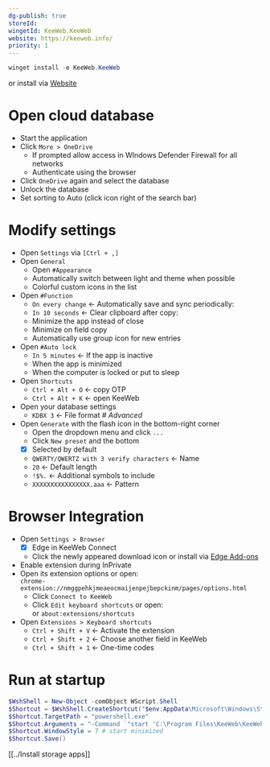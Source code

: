 ```yaml
---
dg-publish: true
storeId: 
wingetId: KeeWeb.KeeWeb
website: https://keeweb.info/
priority: 1
---
```


```powershell
winget install -e KeeWeb.KeeWeb
```
or install via [Website](https://keeweb.info/)

# Open cloud database

- Start the application
- Click `More > OneDrive`
  - If prompted allow access in WIndows Defender Firewall for all networks
  - Authenticate using the browser
- Click `OneDrive` again and select the database
- Unlock the database
- Set sorting to Auto (click icon right of the search bar)

# Modify settings

- Open `Settings` via `[Ctrl + ,]`
- Open `General`
    - Open `#Appearance`
    - Automatically switch between light and theme when possible
    - Colorful custom icons in the list
- Open `#Function`
    - `On every change` ← Automatically save and sync periodically:
    - `In 10 seconds` ← Clear clipboard after copy:
    - Minimize the app instead of close
    - Minimize on field copy
    - Automatically use group icon for new entries
- Open `#Auto lock`
    - `In 5 minutes` ← If the app is inactive
    - When the app is minimized
    - When the computer is locked or put to sleep
 - Open `Shortcuts`
     - `Ctrl + Alt + O` ← copy OTP
     - `Ctrl + Alt + K` ← open KeeWeb
 - Open your database settings
     - `KDBX 3` ← File format _# Advanced_
- Open `Generate` with the flash icon in the bottom-right corner
    - Open the dropdown menu and click `...`
    - Click `New preset` and the bottom
    - [x] Selected by default
    - `QWERTY/QWERTZ with 3 verify characters` ← Name
    - `20` ← Default length
    - `!$%.` ← Additional symbols to include
    - `XXXXXXXXXXXXXXXX.aaa` ← Pattern

# Browser Integration

- Open `Settings > Browser`
  - [x] Edge in KeeWeb Connect
  - Click the newly appeared download icon or install via [Edge Add-ons](https://microsoftedge.microsoft.com/addons/detail/keeweb-connect/nmggpehkjmeaeocmaijenpejbepckinm)
- Enable extension during InPrivate
- Open its extension options or open:  
  `chrome-extension://nmggpehkjmeaeocmaijenpejbepckinm/pages/options.html`
    - Click `Connect to KeeWeb`
    - Click `Edit keyboard shortcuts` or open:  
      or `about:extensions/shortcuts`
- Open `Extensions > Keyboard shortcuts`   
    - `Ctrl + Shift + V` ← Activate the extension
    - `Ctrl + Shift + 2` ← Choose another field in KeeWeb
    - `Ctrl + Shift + 1` ← One-time codes

# Run at startup

```powershell
$WshShell = New-Object -comObject WScript.Shell
$Shortcut = $WshShell.CreateShortcut("$env:AppData\Microsoft\Windows\Start Menu\Programs\Startup\KeeWeb.lnk")
$Shortcut.TargetPath = "powershell.exe"
$Shortcut.Arguments = "-Command `"start 'C:\Program Files\KeeWeb\KeeWeb.exe' -WindowStyle Hidden`""
$Shortcut.WindowStyle = 7 # start minimized
$Shortcut.Save()
```


[[../Install storage apps]]